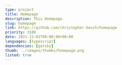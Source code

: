 ```yaml
---
type: project
title: Homepage
description: This Homepage.
slug: homepage
link: https://github.com/christopher-besch/homepage
priority: 3100
date: 2021-12-01T00:00:00+00:00
languages: [typescript]
dependencies: [gatsby]
thumb: ../images/thumbs/homepage.png
listed: true
---
```


